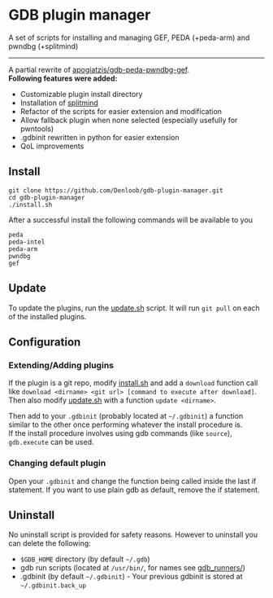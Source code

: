 # GDB plugin manager
A set of scripts for installing and managing GEF, PEDA (+peda-arm) and pwndbg (+splitmind)

---

A partial rewrite of [apogiatzis/gdb-peda-pwndbg-gef](https://github.com/apogiatzis/gdb-peda-pwndbg-gef). \
**Following features were added:**
- Customizable plugin install directory
- Installation of [splitmind](https://github.com/jerdna-regeiz/splitmind)
- Refactor of the scripts for easier extension and modification
- Allow fallback plugin when none selected (especially usefully for pwntools)
- .gdbinit rewritten in python for easier extension
- QoL improvements

## Install
```
git clone https://github.com/Denloob/gdb-plugin-manager.git
cd gdb-plugin-manager
./install.sh
```

After a successful install the following commands will be available to you

```
peda
peda-intel
peda-arm
pwndbg
gef
```

## Update

To update the plugins, run the [update.sh](./update.sh) script. It will run
`git pull` on each of the installed plugins.

## Configuration

### Extending/Adding plugins
If the plugin is a git repo, modify [install.sh](./install.sh) and add a `download`
function call like `download <dirname> <git url> [command to execute after download]`.
Then also modify [update.sh](./update.sh) with a function `update <dirname>`.

Then add to your `.gdbinit` (probably located at `~/.gdbinit`) a function similar
to the other once performing whatever the install procedure is. \
If the install procedure involves using gdb commands (like `source`), `gdb.execute`
can be used.

### Changing default plugin
Open your `.gdbinit` and change the function being called inside the last if statement.
If you want to use plain gdb as default, remove the if statement.

## Uninstall
No uninstall script is provided for safety reasons.
However to uninstall you can delete the following:
- `$GDB_HOME` directory (by default `~/.gdb`)
- gdb run scripts (located at `/usr/bin/`, for names see [gdb_runners/](./gdb_runners))
- .gdbinit (by default `~/.gdbinit`) - Your previous gdbinit is stored at `~/.gdbinit.back_up`
